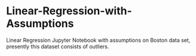 # Linear-Regression-with-Assumptions
Linear Regression Jupyter Notebook with assumptions on Boston data set, presently this dataset consists of outliers.
